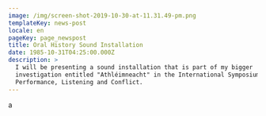 ```yaml
---
image: /img/screen-shot-2019-10-30-at-11.31.49-pm.png
templateKey: news-post
locale: en
pageKey: page_newspost
title: Oral History Sound Installation
date: 1985-10-31T04:25:00.000Z
description: >
  I will be presenting a sound installation that is part of my bigger
  investigation entitled "Athléimneacht" in the International Symposium
  Performance, Listening and Conflict.
---
```

a
